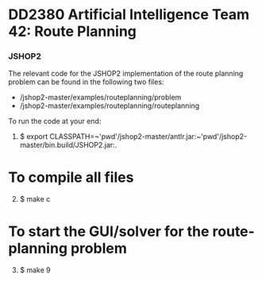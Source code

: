 # DD2380 Artificial Intelligence Team 42: Route Planning

### JSHOP2
The relevant code for the JSHOP2 implementation of the route planning problem can be found in the following two files:
  - /jshop2-master/examples/routeplanning/problem
  - /jshop2-master/examples/routeplanning/routeplanning

To run the code at your end:
  1. $ export CLASSPATH=~'pwd'/jshop2-master/antlr.jar:~'pwd'/jshop2-master/bin.build/JSHOP2.jar:.

  # To compile all files
  2. $ make c

  # To start the GUI/solver for the route-planning problem
  3. $ make 9


